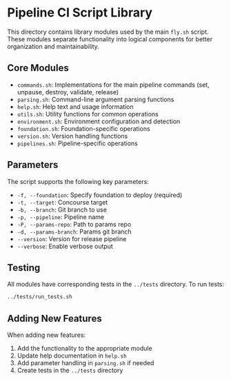 # Pipeline CI Script Library

This directory contains library modules used by the main `fly.sh` script. These modules separate functionality into logical components for better organization and maintainability.

## Core Modules

- `commands.sh`: Implementations for the main pipeline commands (set, unpause, destroy, validate, release)
- `parsing.sh`: Command-line argument parsing functions
- `help.sh`: Help text and usage information
- `utils.sh`: Utility functions for common operations
- `environment.sh`: Environment configuration and detection
- `foundation.sh`: Foundation-specific operations
- `version.sh`: Version handling functions
- `pipelines.sh`: Pipeline-specific operations

## Parameters

The script supports the following key parameters:
- `-f, --foundation`: Specify foundation to deploy (required)
- `-t, --target`: Concourse target
- `-b, --branch`: Git branch to use
- `-p, --pipeline`: Pipeline name
- `-P, --params-repo`: Path to params repo
- `-d, --params-branch`: Params git branch
- `--version`: Version for release pipeline
- `--verbose`: Enable verbose output

## Testing

All modules have corresponding tests in the `../tests` directory. To run tests:

```bash
../tests/run_tests.sh
```

## Adding New Features

When adding new features:
1. Add the functionality to the appropriate module
2. Update help documentation in `help.sh`
3. Add parameter handling in `parsing.sh` if needed
4. Create tests in the `../tests` directory